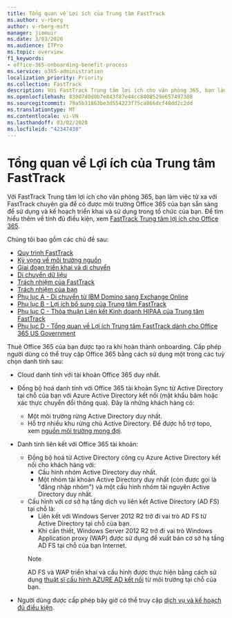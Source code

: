 ```yaml
---
title: Tổng quan về Lợi ích của Trung tâm FastTrack
ms.author: v-rberg
author: v-rberg-msft
manager: jimmuir
ms.date: 3/03/2020
ms.audience: ITPro
ms.topic: overview
f1_keywords:
- office-365-onboarding-benefit-process
ms.service: o365-administration
localization_priority: Priority
ms.collection: FastTrack
description: Với FastTrack Trung tâm lợi ích cho văn phòng 365, bạn làm việc từ xa với FastTrack chuyên gia để có được môi trường Office 365 của bạn sẵn sàng để sử dụng và kế hoạch triển khai và sử dụng trong tổ chức của bạn. Để tìm hiểu thêm về tính đủ điều kiện, xem FastTrack Trung tâm lợi ích cho Office 365.
ms.openlocfilehash: 83007d0d0b7e843f87e44cc8408529e657497308
ms.sourcegitcommit: 79a5b31863be3d554223f75ca866dcf40dd2c2dd
ms.translationtype: MT
ms.contentlocale: vi-VN
ms.lasthandoff: 03/02/2020
ms.locfileid: "42347438"
---
```

# <a name="fasttrack-center-benefit-overview"></a>Tổng quan về Lợi ích của Trung tâm FastTrack

Với FastTrack Trung tâm lợi ích cho văn phòng 365, bạn làm việc từ xa với FastTrack chuyên gia để có được môi trường Office 365 của bạn sẵn sàng để sử dụng và kế hoạch triển khai và sử dụng trong tổ chức của bạn. Để tìm hiểu thêm về tính đủ điều kiện, xem [FastTrack Trung tâm lợi ích cho Office 365](O365-fasttrack-benefit-for-office-365.md).
  
Chúng tôi bao gồm các chủ đề sau:
- [Quy trình FastTrack](O365-fasttrack-process.md) 
- [Kỳ vọng về môi trường nguồn](O365-source-environment-expectations.md)
- [Giai đoạn triển khai và di chuyển](O365-onboarding-and-migration.md)
- [Di chuyển dữ liệu](O365-data-migration.md)
- [Trách nhiệm của FastTrack](O365-fasttrack-responsibilities.md)
- [Trách nhiệm của bạn](O365-your-responsibilities.md) 
- [Phụ lục A - Di chuyển từ IBM Domino sang Exchange Online](O365-from-ibm-domino-to-exchange-online.md)
- [Phụ lục B - Lợi ích bổ sung của Trung tâm FastTrack](O365-fasttrack-additional-benefits.md)
- [Phụ lục C - Thỏa thuận Liên kết Kinh doanh HIPAA của Trung tâm FastTrack](O365-hipaa-business-associate-agreement.md)
- [Phụ lục D - Tổng quan về Lợi ích Trung tâm FastTrack dành cho Office 365 US Government](US-Gov-appendix-overview.md)
    
Thuê Office 365 của bạn được tạo ra khi hoàn thành onboarding. Cấp phép người dùng có thể truy cập Office 365 bằng cách sử dụng một trong các tuỳ chọn danh tính sau:
- Cloud danh tính với tài khoản Office 365 duy nhất.
- Đồng bộ hoá danh tính với Office 365 tài khoản Sync từ Active Directory tại chỗ của bạn với Azure Active Directory kết nối (mật khẩu băm hoặc xác thực chuyển đổi thông qua). Đây là những khách hàng có:
  - Một môi trường rừng Active Directory duy nhất.
  - Hỗ trợ nhiều khu rừng chủ Active Directory. Để được hỗ trợ topo, xem [nguồn môi trường mong đợi](O365-source-environment-expectations.md).
- Danh tính liên kết với Office 365 tài khoản:
  - Đồng bộ hoá từ Active Directory công cụ Azure Active Directory kết nối cho khách hàng với:
      - Cấu hình nhóm Active Directory duy nhất.
      - Một nhóm tài khoản Active Directory duy nhất (còn được gọi là "đăng nhập nhóm") và một cấu hình nhóm tài nguyên Active Directory duy nhất.
  - Cấu hình với cơ sở hạ tầng dịch vụ liên kết Active Directory (AD FS) tại chỗ là:
      - Liên kết với Windows Server 2012 R2 trở đi vai trò AD FS từ Active Directory tại chỗ của bạn.
      - Khi cần thiết, Windows Server 2012 R2 trở đi vai trò Windows Application proxy (WAP) được sử dụng để xuất bản cơ sở hạ tầng AD FS tại chỗ của bạn Internet.
    > [!NOTE]
    > AD FS và WAP triển khai và cấu hình được thực hiện bằng cách sử dụng [thuật sĩ cấu hình AZURE AD kết nối](https://go.microsoft.com/fwlink/?linkid=844794) từ môi trường tại chỗ của bạn. 
  
- Người dùng được cấp phép bây giờ có thể truy cập [dịch vụ và kế hoạch đủ điều kiện](M365-eligible-services-and-plans.md).
    

 
